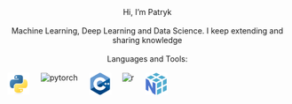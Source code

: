 <div align="center">Hi, I’m Patryk </div>
<br>
<div align="center">
  Machine Learning, Deep Learning and Data Science. I keep extending and sharing knowledge
</div>
<br>
<div align="center">Languages and Tools:</div>
<br>
<div align="center" style="display: flex; flex-wrap: wrap;">
  <a href="https://www.python.org" target="_blank" rel="noreferrer" style="text-decoration: none; margin-right: 20px;"> 
    <img src="https://raw.githubusercontent.com/devicons/devicon/master/icons/python/python-original.svg" alt="python" width="40" height="40"/> 
  </a> 
  <a href="https://pytorch.org/" target="_blank" rel="noreferrer" style="text-decoration: none; margin-right: 20px;"> 
    <img src="https://www.vectorlogo.zone/logos/pytorch/pytorch-icon.svg" alt="pytorch" width="40" height="40"/> 
  </a> 
  <a href="https://www.w3schools.com/cpp/" target="_blank" rel="noreferrer" style="text-decoration: none; margin-right: 20px;"> 
    <img src="https://raw.githubusercontent.com/devicons/devicon/master/icons/cplusplus/cplusplus-original.svg" alt="cplusplus" width="40" height="40"/> 
  </a> 
  <a href="https://www.r-project.org/" target="_blank" rel="noreferrer" style="text-decoration: none; margin-right: 20px;"> 
    <img src="https://www.r-project.org/logo/Rlogo.svg" alt="r" width="40" height="40"/> 
  </a> 
  <a href="https://numpy.org/" target="_blank" rel="noreferrer" style="text-decoration: none; margin-right: 20px;"> 
    <img src="https://raw.githubusercontent.com/devicons/devicon/master/icons/numpy/numpy-original.svg" alt="numpy" width="40" height="40"/> 
  </a> 
</div>

